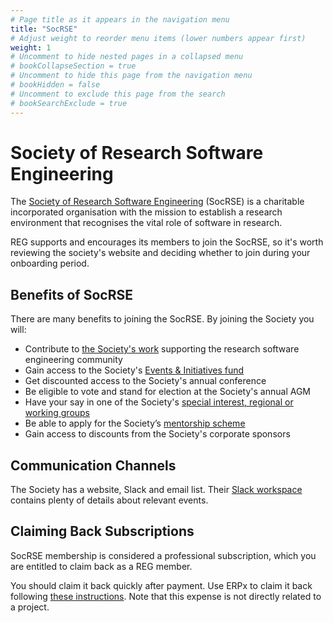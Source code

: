 ```yaml
---
# Page title as it appears in the navigation menu
title: "SocRSE"
# Adjust weight to reorder menu items (lower numbers appear first)
weight: 1
# Uncomment to hide nested pages in a collapsed menu
# bookCollapseSection = true
# Uncomment to hide this page from the navigation menu
# bookHidden = false
# Uncomment to exclude this page from the search
# bookSearchExclude = true
---
```


# Society of Research Software Engineering

The [Society of Research Software Engineering](https://society-rse.org/) (SocRSE) is a charitable incorporated organisation
with the mission to establish a research environment that recognises the vital role of software in research.

REG supports and encourages its members to join the SocRSE, so it's worth reviewing the society's website and deciding whether to join during your onboarding period.

## Benefits of SocRSE

There are many benefits to joining the SocRSE. By joining the Society you will:

- Contribute to [the Society's work](https://society-rse.org/community/) supporting the research software engineering community
- Gain access to the Society's [Events & Initiatives fund](https://society-rse.org/policy-for-socrse-events-and-initiatives-grant/)
- Get discounted access to the Society's annual conference
- Be eligible to vote and stand for election at the Society's annual AGM
- Have your say in one of the Society's [special interest, regional or working groups](https://society-rse.org/community/get-involved/)
- Be able to apply for the Society’s [mentorship scheme](https://society-rse.org/get-involved/mentoring-scheme/)
- Gain access to discounts from the Society's corporate sponsors

## Communication Channels

The Society has a website, Slack and email list.
Their [Slack workspace](https://ukrse.slack.com/join/signup) contains plenty of details about relevant events.

## Claiming Back Subscriptions

SocRSE membership is considered a professional subscription, which you are entitled to claim back as a REG member.

You should claim it back quickly after payment.
Use ERPx to claim it back following [these instructions](https://github.com/alan-turing-institute/research-engineering-group/wiki/Reclaiming-out-of-pocket-expenses#allocating-your-expenses-to-the-right-budget).
Note that this expense is not directly related to a project.
